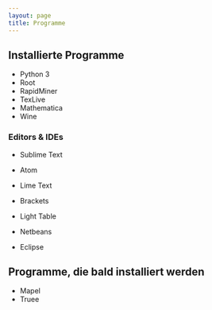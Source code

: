 ```yaml
---
layout: page
title: Programme
---
```



## Installierte Programme
- Python 3
- Root
- RapidMiner
- TexLive
- Mathematica
- Wine

### Editors & IDEs
- Sublime Text
- Atom
- Lime Text
- Brackets
- Light Table

- Netbeans
- Eclipse

## Programme, die bald installiert werden
- Mapel
- Truee

<!--## Programme anfordern
!-->